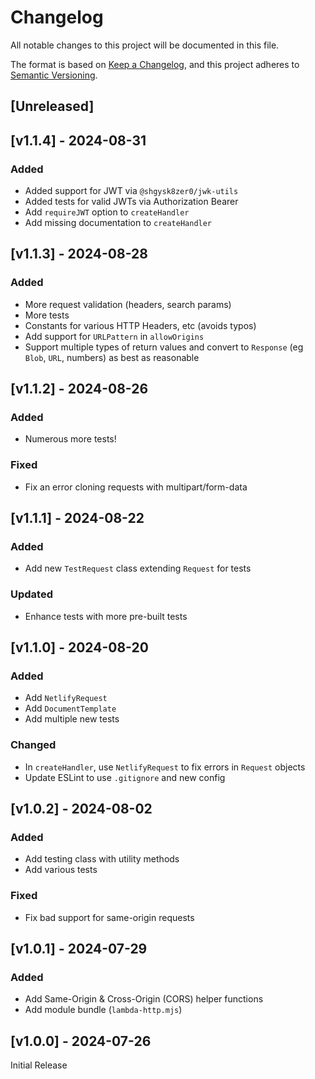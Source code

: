 <!-- markdownlint-disable -->
# Changelog
All notable changes to this project will be documented in this file.

The format is based on [Keep a Changelog](https://keepachangelog.com/en/1.0.0/),
and this project adheres to [Semantic Versioning](https://semver.org/spec/v2.0.0.html).

## [Unreleased]

## [v1.1.4] - 2024-08-31

### Added
- Added support for JWT via `@shgysk8zer0/jwk-utils`
- Added tests for valid JWTs via Authorization Bearer
- Add `requireJWT` option to `createHandler`
- Add missing documentation to `createHandler`

## [v1.1.3] - 2024-08-28

### Added
- More request validation (headers, search params)
- More tests
- Constants for various HTTP Headers, etc (avoids typos)
- Add support for `URLPattern` in `allowOrigins`
- Support multiple types of return values and convert to `Response` (eg `Blob`, `URL`, numbers) as best as reasonable

## [v1.1.2] - 2024-08-26

### Added
- Numerous more tests!

### Fixed
- Fix an error cloning requests with multipart/form-data

## [v1.1.1] - 2024-08-22

### Added
- Add new `TestRequest` class extending `Request` for tests

### Updated
- Enhance tests with more pre-built tests

## [v1.1.0] - 2024-08-20

### Added
- Add `NetlifyRequest`
- Add `DocumentTemplate`
- Add multiple new tests

### Changed
- In `createHandler`, use `NetlifyRequest` to fix errors in `Request` objects
- Update ESLint to use `.gitignore` and new config

## [v1.0.2] - 2024-08-02

### Added
- Add testing class with utility methods
- Add various tests

### Fixed
- Fix bad support for same-origin requests

## [v1.0.1] - 2024-07-29

### Added
- Add Same-Origin & Cross-Origin (CORS) helper functions
- Add module bundle (`lambda-http.mjs`)

## [v1.0.0] - 2024-07-26

Initial Release
